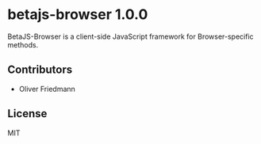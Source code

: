 # betajs-browser 1.0.0

BetaJS-Browser is a client-side JavaScript framework for Browser-specific methods.


## Contributors

- Oliver Friedmann


## License

MIT
